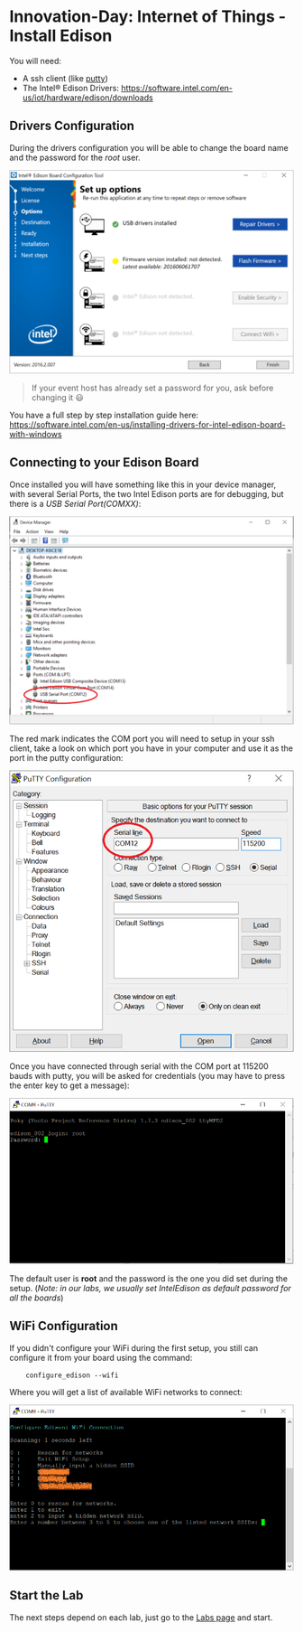 # Innovation-Day: Internet of Things - Install Edison

You will need:

* A ssh client (like [putty](http://www.putty.org/))
* The Intel&reg; Edison Drivers: https://software.intel.com/en-us/iot/hardware/edison/downloads

## Drivers Configuration

During the drivers configuration you will be able to change the board name and the password for the *root* user.

![Intel Drivers](./images/inteldrivers.png "Intel&reg; Edison Board Configuration Tool")

> If your event host has already set a password for you, ask before changing it :smiley:

You have a full step by step installation guide here: https://software.intel.com/en-us/installing-drivers-for-intel-edison-board-with-windows

## Connecting to your Edison Board

Once installed you will have something like this in your device manager, with several Serial Ports, the two Intel Edison ports are for debugging, but there is a *USB Serial Port(COMXX)*:

![ports](./images/ports.png "Serial Ports")

The red mark indicates the COM port you will need to setup in your ssh client, take a look on which port you have in your computer and use it as the port in the putty configuration:

![putty](./images/serial.png)

Once you have connected through serial with the COM port at 115200 bauds with putty, you will be asked for credentials (you may have to press the enter key to get a message):

![login](./images/edisonlogin.png)

The default user is **root** and the password is the one you did set during the setup. (*Note: in our labs, we usually set IntelEdison as default password for all the boards*)

## WiFi Configuration

If you didn't configure your WiFi during the first setup, you still can configure it from your board using the command:

``` 
    configure_edison --wifi
``` 

Where you will get a list of available WiFi networks to connect:

![configure edison](./images/configure_edison_wifi.png)


## Start the Lab

The next steps depend on each lab, just go to the [Labs page](./README.md) and start.

